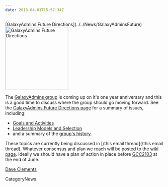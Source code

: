 ```yaml
---
date: 2013-04-01T15:57:34Z
---
```

<div class='newsItemHeader'>[GalaxyAdmins Future Directions](../../News/GalaxyAdminsFuture)</div>

<div class='right'><a href='/Community/GalaxyAdmins/Future'><img src='/Images/Logos/GalaxyAdmins.png' alt='GalaxyAdmins Future Directions' width="200" /></a></div>

The [GalaxyAdmins group](/Community/GalaxyAdmins) is coming up on it's one year anniversary and this is a good time to discuss where the group should go moving forward.  See the [GalaxyAdmins Future Directions page](../../Community/GalaxyAdmins/Future) for a summary of issues, including:

* [Goals and Activities](/Community/GalaxyAdmins/Future#galaxyadmins-goals-and-activities)
* [Leadership Models and Selection](/Community/GalaxyAdmins/Future#leadership)
* and a summary of the [group's history](/Community/GalaxyAdmins/Future#history).

These topics are currently being discussed in [/this email thread](/this email thread).  Whatever consensus and plan we reach will be posted to the [wiki page](/Community/GalaxyAdmins/Future).  Ideally we should have a plan of action in place before [GCC2103](../../Events/GCC2013) at the end of June.

[Dave Clements](../../DaveClements)


CategoryNews
